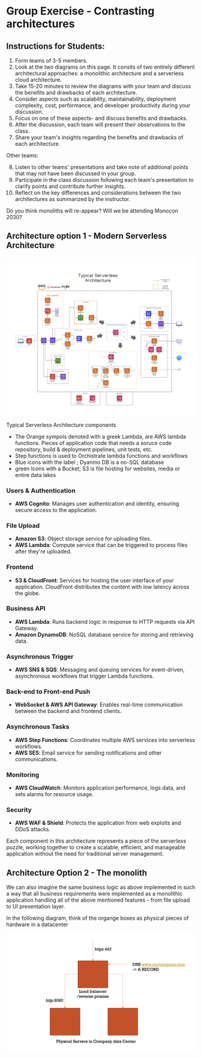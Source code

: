 # Group Exercise - Contrasting architectures 


## Instructions for Students:

1. Form teams of 3-5 members.
2. Look at the two diagrams on this page. It consits of two entirely different architectural approaches: a monolithic architecture and a serverless cloud architecture.
3. Take 15-20 minutes to review the diagrams with your team and discuss the benefits and drawbacks of each architecture.
4. Consider aspects such as scalability, maintainability, deployment complexity, cost, performance, and developer productivity during your discussion.
5. Focus on one of these aspects- and discuss benefits and drawbacks. 
6. After the discussion, each team will present their observations to the class.
7. Share your team's insights regarding the benefits and drawbacks of each architecture.

Other teams:

8. Listen to other teams' presentations and take note of additional points that may not have been discussed in your group.
8. Participate in the class discussion following each team's presentation to clarify points and contribute further insights.
9. Reflect on the key differences and considerations between the two architectures as summarized by the instructor.

Do you think monoliths will re-appear? Will we be attending Monocon 2030?

## Architecture option 1 - Modern Serverless Architecture 

![](img/modern.png)

Typical Serverless Architecture  components

* The Orange sympols denoted with a greek Lambda, are AWS lambda functions. Pieces of application code that needs a soruce code repository, build & deployment pipelines, unit tests, etc. 
* Step functions is used to Orchistrate lambda functions and workflows
* Blue icons with the label ; Dyanmo DB is a no-SQL database 
* green Icons with a Bucket; S3 is file hosting for websites, media or entire data lakes 

### Users & Authentication
- **AWS Cognito**: Manages user authentication and identity, ensuring secure access to the application.

### File Upload
- **Amazon S3**: Object storage service for uploading files.
- **AWS Lambda**: Compute service that can be triggered to process files after they're uploaded.

### Frontend
- **S3 & CloudFront**: Services for hosting the user interface of your application. CloudFront distributes the content with low latency across the globe.

### Business API
- **AWS Lambda**: Runs backend logic in response to HTTP requests via API Gateway.
- **Amazon DynamoDB**: NoSQL database service for storing and retrieving data.

### Asynchronous Trigger
- **AWS SNS & SQS**: Messaging and queuing services for event-driven, asynchronous workflows that trigger Lambda functions.

### Back-end to Front-end Push
- **WebSocket & AWS API Gateway**: Enables real-time communication between the backend and frontend clients.

### Asynchronous Tasks
- **AWS Step Functions**: Coordinates multiple AWS services into serverless workflows.
- **AWS SES**: Email service for sending notifications and other communications.

### Monitoring
- **AWS CloudWatch**: Monitors application performance, logs data, and sets alarms for resource usage.

### Security
- **AWS WAF & Shield**: Protects the application from web exploits and DDoS attacks.

Each component in this architecture represents a piece of the serverless puzzle, working together to create a scalable, efficient, and manageable application without the need for traditional server management.

## Architecture Option 2 - The monolith 

We can also imagine the same business logic as above implemented in such a way that all business requirements 
were implemented as a monolithic application handling all of the above mentioned features - from 
file upload to UI presentation layer. 

In the following diagram, think of the organge boxes as physical pieces of hardware in a datacenter

![](img/monolithic.png)
